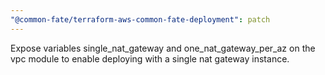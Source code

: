 ```yaml
---
"@common-fate/terraform-aws-common-fate-deployment": patch
---
```


Expose variables single_nat_gateway and one_nat_gateway_per_az on the vpc module to enable deploying with a single nat gateway instance.
